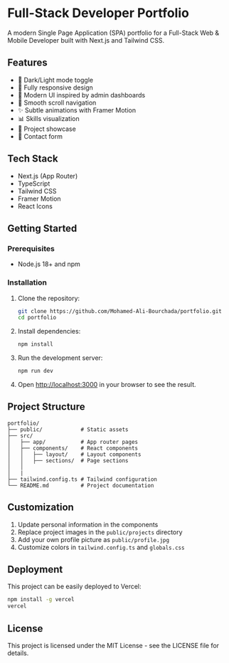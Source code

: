 # Full-Stack Developer Portfolio

A modern Single Page Application (SPA) portfolio for a Full-Stack Web & Mobile Developer built with Next.js and Tailwind CSS.

## Features

- 🌙 Dark/Light mode toggle
- 📱 Fully responsive design
- 🎨 Modern UI inspired by admin dashboards
- 🚀 Smooth scroll navigation
- ✨ Subtle animations with Framer Motion
- 📊 Skills visualization
- 📁 Project showcase
- 📝 Contact form

## Tech Stack

- Next.js (App Router)
- TypeScript
- Tailwind CSS
- Framer Motion
- React Icons

## Getting Started

### Prerequisites

- Node.js 18+ and npm

### Installation

1. Clone the repository:

   ```bash
   git clone https://github.com/Mohamed-Ali-Bourchada/portfolio.git
   cd portfolio
   ```

2. Install dependencies:

   ```bash
   npm install
   ```

3. Run the development server:

   ```bash
   npm run dev
   ```

4. Open [http://localhost:3000](http://localhost:3000) in your browser to see the result.

## Project Structure

```
portfolio/
├── public/            # Static assets
├── src/
│   ├── app/           # App router pages
│   ├── components/    # React components
│   │   ├── layout/    # Layout components
│   │   ├── sections/  # Page sections
│   │   
│   |
├── tailwind.config.ts # Tailwind configuration
└── README.md          # Project documentation
```

## Customization

1. Update personal information in the components
2. Replace project images in the `public/projects` directory
3. Add your own profile picture as `public/profile.jpg`
4. Customize colors in `tailwind.config.ts` and `globals.css`

## Deployment

This project can be easily deployed to Vercel:

```bash
npm install -g vercel
vercel
```

## License

This project is licensed under the MIT License - see the LICENSE file for details.
